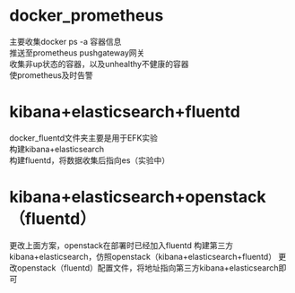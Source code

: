 # docker_prometheus
主要收集docker ps -a 容器信息  
推送至prometheus pushgateway网关  
收集非up状态的容器，以及unhealthy不健康的容器  
使prometheus及时告警  

# kibana+elasticsearch+fluentd
docker_fluentd文件夹主要是用于EFK实验  
构建kibana+elasticsearch  
构建fluentd，将数据收集后指向es（实验中）  

# kibana+elasticsearch+openstack（fluentd）
更改上面方案，openstack在部署时已经加入fluentd
构建第三方kibana+elasticsearch，仿照openstack（kibana+elasticsearch+fluentd）
更改openstack（fluentd）配置文件，将地址指向第三方kibana+elasticsearch即可
